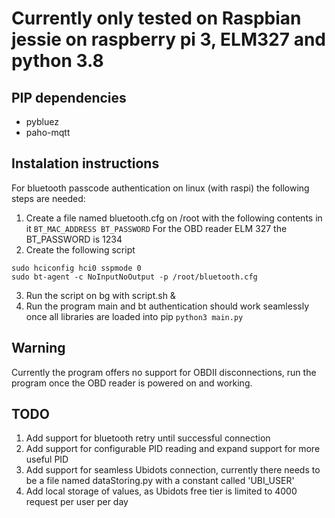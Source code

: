 # Currently only tested on Raspbian jessie on raspberry pi 3, ELM327 and python 3.8

## PIP dependencies
- pybluez
- paho-mqtt
## Instalation instructions

For bluetooth passcode authentication on linux (with raspi) the following steps are needed:
1. Create a file named bluetooth.cfg on /root with the following contents in it
`BT_MAC_ADDRESS BT_PASSWORD`
For the OBD reader ELM 327 the BT_PASSWORD is 1234
2. Create the following script
```
sudo hciconfig hci0 sspmode 0
sudo bt-agent -c NoInputNoOutput -p /root/bluetooth.cfg
```
3. Run the script on bg with script.sh &
4. Run the program main and bt authentication should work seamlessly once all libraries are loaded into pip
```python3 main.py```

## Warning
Currently the program offers no support for OBDII disconnections, run the program once the OBD reader is powered on and working.

## TODO
1. Add support for bluetooth retry until successful connection
2. Add support for configurable PID reading and expand support for more useful PID
3. Add support for seamless Ubidots connection, currently there needs to be a file named dataStoring.py with a constant called 'UBI_USER'
4. Add local storage of values, as Ubidots free tier is limited to 4000 request per user per day
